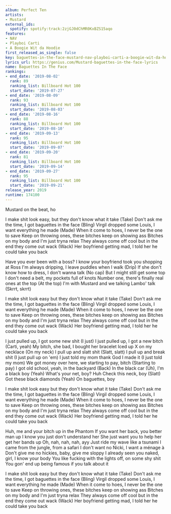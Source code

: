 ```yaml
---
album: Perfect Ten
artists:
- Mustard
external_ids:
  spotify: spotify:track:2zjGJ0dChMR0KxBZS15aqo
features:
- NAV
- Playboi Carti
- A Boogie Wit da Hoodie
first_released_as_single: false
key: baguettes-in-the-face-mustard-nav-playboi-carti-a-boogie-wit-da-hoodie
lyrics_url: https://genius.com/Mustard-baguettes-in-the-face-lyrics
name: Baguettes In The Face
rankings:
- end_date: '2019-08-02'
  rank: 89
  ranking_list: Billboard Hot 100
  start_date: '2019-07-27'
- end_date: '2019-08-09'
  rank: 93
  ranking_list: Billboard Hot 100
  start_date: '2019-08-03'
- end_date: '2019-08-16'
  rank: 88
  ranking_list: Billboard Hot 100
  start_date: '2019-08-10'
- end_date: '2019-09-13'
  rank: 95
  ranking_list: Billboard Hot 100
  start_date: '2019-09-07'
- end_date: '2019-09-20'
  rank: 81
  ranking_list: Billboard Hot 100
  start_date: '2019-09-14'
- end_date: '2019-09-27'
  rank: 95
  ranking_list: Billboard Hot 100
  start_date: '2019-09-21'
release_year: 2019
runtime: 174100
---
```

Mustard on the beat, ho


I make shit look easy, but they don't know what it take (Take)
Don't ask me the time, I got baguettes in the face (Bling)
Virgil dropped some Louis, I want everything he made (Made)
When it come to hoes, I never be the one to save
Keep on throwing ones, these bitches keep on showing ass
Bitches on my body and I'm just tryna relax
They always come off cool but in the end they come out wack (Wack)
Her boyfriend getting mad, I told her he could take you back


Have you ever been with a boss?
I know your boyfriend took you shopping at Ross
I'm always dripping, I leave puddles when I walk (Drip)
If she don't know how to dress, I don't wanna talk (No cap)
But I might still get some top
I don't need a belt, my pockets full of knots
Number one, there's finally real ones at the top (At the top)
I'm with Mustard and we talking Lambo' talk (Skrrt, skrrt)


I make shit look easy but they don't know what it take (Take)
Don't ask me the time, I got baguettes in the face (Bling)
Virgil dropped some Louis, I want everything he made (Made)
When it come to hoes, I never be the one to save
Keep on throwing ones, these bitches keep on showing ass
Bitches on my body and I'm just tryna relax
They always come off cool but in the end they come out wack (Wack)
Her boyfriend getting mad, I told her he could take you back


I just pulled up, I got some new shit (I just)
I just pulled up, I got a new bitch (Carti, yeah)
My bitch, she bad, I bought her bracelet
Iced up X on my necklace (On my neck)
I pull up and slatt shit (Slatt, slatt)
I pull up and break shit (I just pull up on 'em)
I just told my mom thank God I made it (I just told my mom)
We got money over here, we starting to pay, bitch (Starting to pay)
I got old school, yeah, in the backyard (Back)
In the black car (Uh), I'm a black boy (Yeah)
What's your net, boy? Huh
Check this neck, boy (Slatt)
Got these black diamonds (Yeah)
On baguettes, boy


I make shit look easy but they don't know what it take (Take)
Don't ask me the time, I got baguettes in the face (Bling)
Virgil dropped some Louis, I want everything he made (Made)
When it come to hoes, I never be the one to save
Keep on throwing ones, these bitches keep on showing ass
Bitches on my body and I'm just tryna relax
They always come off cool but in the end they come out wack (Wack)
Her boyfriend getting mad, I told her he could take you back


Huh, me and your bitch up in the Phantom
If you want her back, you better man up
I know you just don't understand her
She just want you to help her get her bands up
Oh, nah, nah, nah, ayy
Just ride my wave like a tsunami
I came from the jungle, from a safari
I don't want no Nicki, I want a ménage à
Don't give me no hickies, baby, give me sloppy
I already seen you naked, girl, I know your body
You like fucking with the lights off, on some shy shit
You gon' end up being famous if you talk about it


I make shit look easy but they don't know what it take (Take)
Don't ask me the time, I got baguettes in the face (Bling)
Virgil dropped some Louis, I want everything he made (Made)
When it come to hoes, I never be the one to save
Keep on throwing ones, these bitches keep on showing ass
Bitches on my body and I'm just tryna relax
They always come off cool but in the end they come out wack (Wack)
Her boyfriend getting mad, I told her he could take you back
